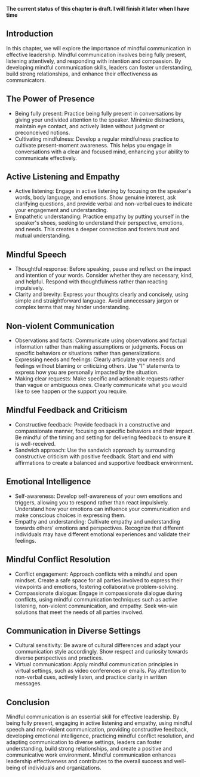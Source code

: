 **The current status of this chapter is draft. I will finish it later when I have time**

Introduction
------------

In this chapter, we will explore the importance of mindful communication in effective leadership. Mindful communication involves being fully present, listening attentively, and responding with intention and compassion. By developing mindful communication skills, leaders can foster understanding, build strong relationships, and enhance their effectiveness as communicators.

The Power of Presence
---------------------

* Being fully present: Practice being fully present in conversations by giving your undivided attention to the speaker. Minimize distractions, maintain eye contact, and actively listen without judgment or preconceived notions.
* Cultivating mindfulness: Develop a regular mindfulness practice to cultivate present-moment awareness. This helps you engage in conversations with a clear and focused mind, enhancing your ability to communicate effectively.

Active Listening and Empathy
----------------------------

* Active listening: Engage in active listening by focusing on the speaker's words, body language, and emotions. Show genuine interest, ask clarifying questions, and provide verbal and non-verbal cues to indicate your engagement and understanding.
* Empathetic understanding: Practice empathy by putting yourself in the speaker's shoes, seeking to understand their perspective, emotions, and needs. This creates a deeper connection and fosters trust and mutual understanding.

Mindful Speech
--------------

* Thoughtful response: Before speaking, pause and reflect on the impact and intention of your words. Consider whether they are necessary, kind, and helpful. Respond with thoughtfulness rather than reacting impulsively.
* Clarity and brevity: Express your thoughts clearly and concisely, using simple and straightforward language. Avoid unnecessary jargon or complex terms that may hinder understanding.

Non-violent Communication
-------------------------

* Observations and facts: Communicate using observations and factual information rather than making assumptions or judgments. Focus on specific behaviors or situations rather than generalizations.
* Expressing needs and feelings: Clearly articulate your needs and feelings without blaming or criticizing others. Use "I" statements to express how you are personally impacted by the situation.
* Making clear requests: Make specific and actionable requests rather than vague or ambiguous ones. Clearly communicate what you would like to see happen or the support you require.

Mindful Feedback and Criticism
------------------------------

* Constructive feedback: Provide feedback in a constructive and compassionate manner, focusing on specific behaviors and their impact. Be mindful of the timing and setting for delivering feedback to ensure it is well-received.
* Sandwich approach: Use the sandwich approach by surrounding constructive criticism with positive feedback. Start and end with affirmations to create a balanced and supportive feedback environment.

Emotional Intelligence
----------------------

* Self-awareness: Develop self-awareness of your own emotions and triggers, allowing you to respond rather than react impulsively. Understand how your emotions can influence your communication and make conscious choices in expressing them.
* Empathy and understanding: Cultivate empathy and understanding towards others' emotions and perspectives. Recognize that different individuals may have different emotional experiences and validate their feelings.

Mindful Conflict Resolution
---------------------------

* Conflict engagement: Approach conflicts with a mindful and open mindset. Create a safe space for all parties involved to express their viewpoints and emotions, fostering collaborative problem-solving.
* Compassionate dialogue: Engage in compassionate dialogue during conflicts, using mindful communication techniques such as active listening, non-violent communication, and empathy. Seek win-win solutions that meet the needs of all parties involved.

Communication in Diverse Settings
---------------------------------

* Cultural sensitivity: Be aware of cultural differences and adapt your communication style accordingly. Show respect and curiosity towards diverse perspectives and practices.
* Virtual communication: Apply mindful communication principles in virtual settings, such as video conferences or emails. Pay attention to non-verbal cues, actively listen, and practice clarity in written messages.

Conclusion
----------

Mindful communication is an essential skill for effective leadership. By being fully present, engaging in active listening and empathy, using mindful speech and non-violent communication, providing constructive feedback, developing emotional intelligence, practicing mindful conflict resolution, and adapting communication to diverse settings, leaders can foster understanding, build strong relationships, and create a positive and communicative work environment. Mindful communication enhances leadership effectiveness and contributes to the overall success and well-being of individuals and organizations.
